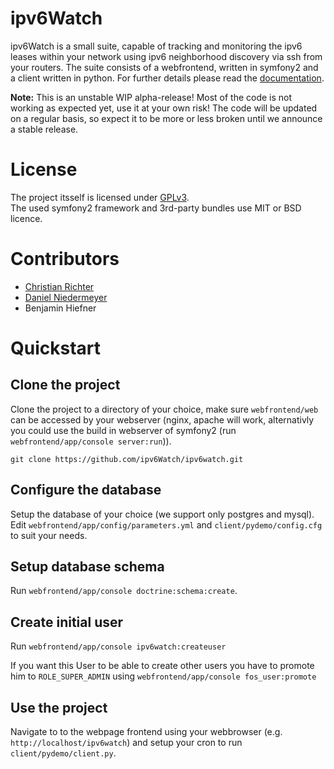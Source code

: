 ipv6Watch
=========
ipv6Watch is a small suite, capable of tracking and monitoring the ipv6 leases within your network using ipv6 neighborhood discovery via ssh from your routers.
The suite consists of a webfrontend, written in symfony2 and a client written in python.
For further details please read the <a href="docs/README.md" target="_blank">documentation</a>.

<b>Note:</b> This is an unstable WIP alpha-release! Most of the code is not working as expected yet, use it at your own risk! The code will be updated on a regular basis, so expect it to be more or less broken until we announce a stable release.

License
=======
The project itsself is licensed under <a href="LICENSE">GPLv3</a>.<br>
The used symfony2 framework and 3rd-party bundles use MIT or BSD licence.

Contributors
============
- <a href="https://github.com/dragonchaser">Christian Richter</a>
- <a href="https://github.com/danielniedermeyer">Daniel Niedermeyer</a>
- Benjamin Hiefner


Quickstart
==========
Clone the project
-----------------
Clone the project to a directory of your choice, make sure `webfrontend/web` can be accessed by your webserver (nginx, apache will work, alternativly you could use the build in webserver of symfony2 (run `webfrontend/app/console server:run`)).
```
git clone https://github.com/ipv6Watch/ipv6watch.git
```
Configure the database
----------------------
Setup the database of your choice (we support only postgres and mysql).
Edit `webfrontend/app/config/parameters.yml` and `client/pydemo/config.cfg` to suit your needs.

Setup database schema
---------------------
Run `webfrontend/app/console doctrine:schema:create`.

Create initial user
-------------------
Run `webfrontend/app/console ipv6watch:createuser`

If you want this User to be able to create other users you have to promote him to `ROLE_SUPER_ADMIN` using `webfrontend/app/console fos_user:promote`

Use the project
---------------

Navigate to to the webpage frontend using your webbrowser (e.g. `http://localhost/ipv6watch`) and setup your cron to run `client/pydemo/client.py`.